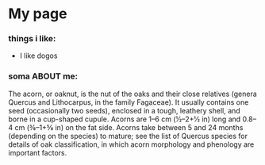 # My page
### things i like:
- I like dogos

### soma ABOUT me:
The acorn, or oaknut, is the nut of the oaks and their close relatives (genera Quercus and Lithocarpus, in the family Fagaceae). It usually contains one seed (occasionally two seeds), enclosed in a tough, leathery shell, and borne in a cup-shaped cupule. Acorns are 1–6 cm (1⁄2–2+1⁄2 in) long and 0.8–4 cm (3⁄8–1+5⁄8 in) on the fat side. Acorns take between 5 and 24 months (depending on the species) to mature; see the list of Quercus species for details of oak classification, in which acorn morphology and phenology are important factors.
